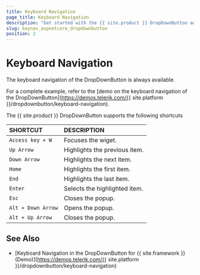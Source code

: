 ```yaml
---
title: Keyboard Navigation
page_title: Keyboard Navigation
description: "Get started with the {{ site.product }} DropDownButton and learn about the accessibility support it provides through its keyboard navigation functionality."
slug: keynav_aspnetcore_dropdownbutton
position: 2
---
```


# Keyboard Navigation

The keyboard navigation of the DropDownButton is always available.

For a complete example, refer to the [demo on the keyboard navigation of the DropDownButton](https://demos.telerik.com/{{ site.platform }}/dropdownbutton/keyboard-navigation).

The {{ site.product }} DropDownButton supports the following shortcuts

| SHORTCUT						| DESCRIPTION				                                                        |
|:---                 |:---                                                                                |
| `Access key + W`    | Focuses the wiget.                                                                 |
| `Up Arrow`          | Highlights the previous item.                                                      |
| `Down Arrow`        | Highlights the next item.                                                          |
| `Home`              | Highlights the first item.                                                         |
| `End`               | Highlights the last item.                                                          |
| `Enter`             | Selects the highlighted item.                                                      |
| `Esc`               | Closes the popup.                                                                  |
| `Alt + Down Arrow`  | Opens the popup.                                                                   |
| `Alt + Up Arrow`    | Closes the popup.                                                                  |

## See Also

* [Keyboard Navigation in the DropDownButton for {{ site.framework }} (Demo)](https://demos.telerik.com/{{ site.platform }}/dropdownbutton/keyboard-navigation)